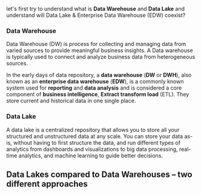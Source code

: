 
let's first try to understand what is **Data Warehouse** and **Data Lake** and understand will Data Lake & Enterprise Data Warehouse (EDW) coexist?

### Data Warehouse
Data Warehouse (DW) is process for collecting and managing data from varied sources to provide meaningful business insights. A Data warehouse is typically used to connect and analyze business data from heterogeneous sources.

In the early days of data repository, a **data warehouse** (**DW** or **DWH**), also known as an **enterprise data  warehouse** (**EDW**), is a commonly known system used for **reporting** and **data analysis** and is considered a core component of **business intelligence**, **Extract transform load** (ETL). They store current and historical data in one single place.

### Data Lake
A data lake is a centralized repository that allows you to store all your structured and unstructured data at any scale. You can store your data as-is, without having to first structure the data, and run different types of analytics from dashboards and visualizations to big data processing, real-time analytics, and machine learning to guide better decisions.

## Data Lakes compared to Data Warehouses – two different approaches
<!--stackedit_data:
eyJoaXN0b3J5IjpbMTQ1Mzg5NjAxMiwtMjA1Mzc1NDYyNywtMj
A5NjIzODk4LC04MDQ1NTkxMTYsNTk4NTgwOTE2LC02MDMyMDQ5
NDMsMzA5MTk0MDIzLDk2OTI2Njc0NCwxODM3NzQ0NzgwLC0xNz
cyMjI1NzA0LC0xNjk0MDgyNTYsLTE2MjA2NjczMjQsLTIwMjY3
OTU3MTMsLTE2ODk5MDg5NTIsNDgyNzYzMjAsMTE4MTMxNjQxLC
0xOTI3MjU3ODcwLDE2MTExMDQxMDUsLTExNDMxNzYwNjYsMTc1
MjMzMDk1NV19
-->